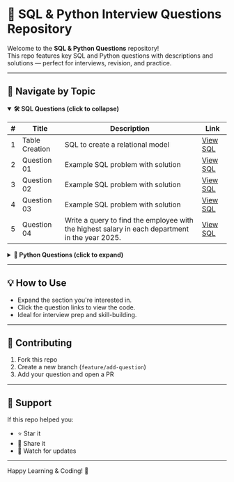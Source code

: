 # 📘 SQL & Python Interview Questions Repository

Welcome to the **SQL & Python Questions** repository!  
This repo features key SQL and Python questions with descriptions and solutions — perfect for interviews, revision, and practice.

---

## 📑 Navigate by Topic

<details open>
  <summary><strong>🛠️ SQL Questions (click to collapse)</strong></summary>

| # | Title            | Description                          | Link                              |
|---|------------------|--------------------------------------|-----------------------------------|
| 1 | Table Creation   | SQL to create a relational model     | [View SQL](https://github.com/Bubu02/Important_SQL_-_Python_Questions/blob/master/SQL/table_creation_table.sql)|
| 2 | Question 01      | Example SQL problem with solution    | [View SQL](https://github.com/Bubu02/Important_SQL_-_Python_Questions/blob/master/SQL/QnA_01.sql)     |
| 3 | Question 02      | Example SQL problem with solution    | [View SQL](https://github.com/Bubu02/Important_SQL_-_Python_Questions/blob/master/SQL/QnA_02.sql)     |
| 4 | Question 03      | Example SQL problem with solution    | [View SQL](https://github.com/Bubu02/Important_SQL_-_Python_Questions/blob/master/SQL/QnA_03.sql)     |
| 5 | Question 04      | Write a query to find the employee with the highest salary in each department in the year 2025.    | [View SQL](https://github.com/Bubu02/Important_SQL_-_Python_Questions/blob/master/SQL/QnA_04.sql)     |

</details>

<details>
  <summary><strong>🐍 Python Questions (click to expand)</strong></summary>

| # | Title        | Description                           | Link                            |
|---|--------------|---------------------------------------|---------------------------------|
| 1 | Question 01  | Python coding question with solution  | [View Python](https://github.com/Bubu02/Important_SQL_-_Python_Questions/blob/master/Python/Validate%20Regular%20Expressions/answer.py) |

</details>

---

## 💡 How to Use

- Expand the section you're interested in.
- Click the question links to view the code.
- Ideal for interview prep and skill-building.

---

## 🤝 Contributing

1. Fork this repo  
2. Create a new branch (`feature/add-question`)  
3. Add your question and open a PR  

---

## 🌟 Support

If this repo helped you:

- ⭐ Star it  
- 🔁 Share it  
- 🔔 Watch for updates  

---

Happy Learning & Coding! 🚀
